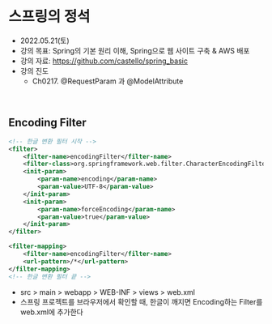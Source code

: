 
# 스프링의 정석
- 2022.05.21(토)
- 강의 목표: Spring의 기본 원리 이해, Spring으로 웹 사이트 구축 & AWS 배포
- 강의 자료: https://github.com/castello/spring_basic
- 강의 진도 
	- Ch0217. @RequestParam 과 @ModelAttribute

<br>

## Encoding Filter 
```xml
<!-- 한글 변환 필터 시작 -->
<filter>
	<filter-name>encodingFilter</filter-name>
	<filter-class>org.springframework.web.filter.CharacterEncodingFilter</filter-class>
	<init-param>
		<param-name>encoding</param-name>
		<param-value>UTF-8</param-value>
	</init-param>
	<init-param>
		<param-name>forceEncoding</param-name>
		<param-value>true</param-value>
	</init-param>
</filter>

<filter-mapping>
	<filter-name>encodingFilter</filter-name>
	<url-pattern>/*</url-pattern>
</filter-mapping>
<!-- 한글 변환 필터 끝 -->
```
- src > main > webapp > WEB-INF > views > web.xml
- 스프링 프로젝트를 브라우저에서 확인할 때, 한글이 깨지면 Encoding하는 Filter를 web.xml에 추가한다